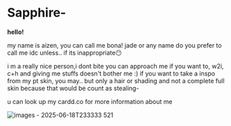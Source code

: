 # Sapphire-

__hello!__


my name is aizen, you can call me bona! jade or any name do you prefer to call me idc unless.. if its inappropriate😶


i m a really nice person,i dont bite you can approach me if you want to, w2i, c+h and giving me stuffs doesn't bother me :)
if you want to take a inspo from my pt skin, you may.. but only a hair or shading and not a complete full skin because that would be count as stealing-


u can look up my cardd.co for more information about me 

![images - 2025-06-18T233333 521](https://github.com/user-attachments/assets/e09e8417-c306-4801-bfc3-1d9c83ceb1b6)

